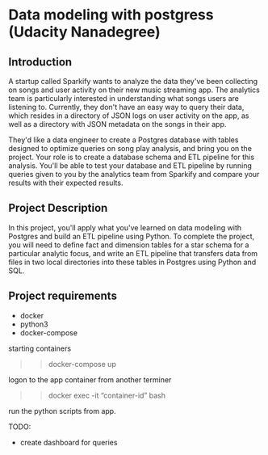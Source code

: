 # Data modeling with postgress (Udacity Nanadegree)

## Introduction

A startup called Sparkify wants to analyze the data they've been collecting 
on songs and user activity on their new music streaming app. The analytics 
team is particularly interested in understanding what songs users are 
listening to. Currently, they don't have an easy way to query their data, 
which resides in a directory of JSON logs on user activity on the app, 
as well as a directory with JSON metadata on the songs in their app.

They'd like a data engineer to create a Postgres database with 
tables designed to optimize queries on song play analysis, 
and bring you on the project. Your role is to create a database 
schema and ETL pipeline for this analysis. You'll be able to 
test your database and ETL pipeline by running queries given 
to you by the analytics team from Sparkify and compare your 
results with their expected results.

## Project Description

In this project, you'll apply what you've learned on data 
modeling with Postgres and build an ETL pipeline using Python. 
To complete the project, you will need to define fact and 
dimension tables for a star schema for a particular analytic focus, 
and write an ETL pipeline that transfers data from files 
in two local directories into these tables in Postgres 
using Python and SQL.

## Project requirements

-   docker
-   python3
-   docker-compose

starting containers
>> docker-compose up 



logon to the app container from another terminer 
>> docker exec -it “container-id” bash

run the python scripts from app. 

TODO:
- create dashboard for queries
